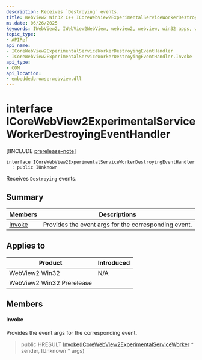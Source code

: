 ```yaml
---
description: Receives `Destroying` events.
title: WebView2 Win32 C++ ICoreWebView2ExperimentalServiceWorkerDestroyingEventHandler
ms.date: 06/26/2025
keywords: IWebView2, IWebView2WebView, webview2, webview, win32 apps, win32, edge, ICoreWebView2, ICoreWebView2Controller, browser control, edge html, ICoreWebView2ExperimentalServiceWorkerDestroyingEventHandler
topic_type: 
- APIRef
api_name:
- ICoreWebView2ExperimentalServiceWorkerDestroyingEventHandler
- ICoreWebView2ExperimentalServiceWorkerDestroyingEventHandler.Invoke
api_type:
- COM
api_location:
- embeddedbrowserwebview.dll
---
```


# interface ICoreWebView2ExperimentalServiceWorkerDestroyingEventHandler

[!INCLUDE [prerelease-note](../includes/prerelease-note.md)]

```
interface ICoreWebView2ExperimentalServiceWorkerDestroyingEventHandler
  : public IUnknown
```

Receives `Destroying` events.

## Summary

 Members                        | Descriptions
--------------------------------|---------------------------------------------
[Invoke](#invoke) | Provides the event args for the corresponding event.

## Applies to

Product                         | Introduced
--------------------------------|---------------------------------------------
WebView2 Win32            |    N/A
WebView2 Win32 Prerelease |    

## Members

#### Invoke

Provides the event args for the corresponding event.

> public HRESULT [Invoke](#invoke)([ICoreWebView2ExperimentalServiceWorker](icorewebview2experimentalserviceworker.md#icorewebview2experimentalserviceworker) * sender, IUnknown * args)

